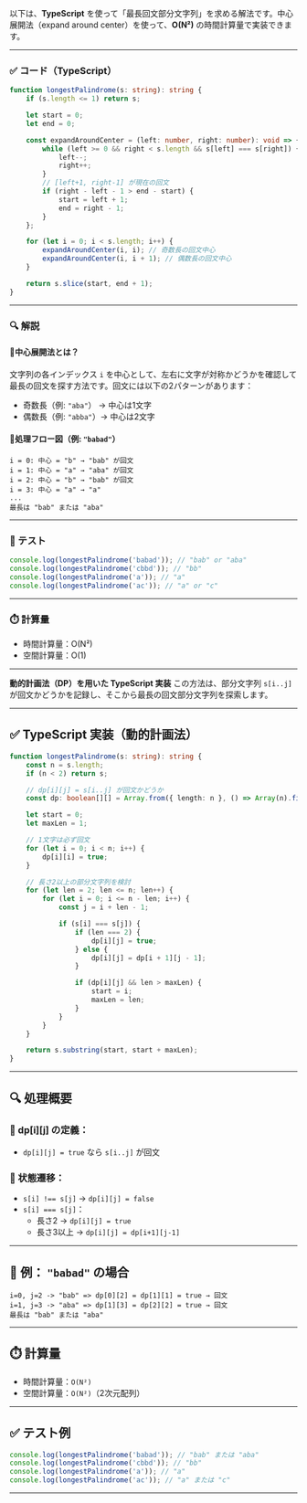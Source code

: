 以下は、**TypeScript** を使って「最長回文部分文字列」を求める解法です。中心展開法（expand around center）を使って、**O(N²)** の時間計算量で実装できます。

---

### ✅ コード（TypeScript）

```ts
function longestPalindrome(s: string): string {
    if (s.length <= 1) return s;

    let start = 0;
    let end = 0;

    const expandAroundCenter = (left: number, right: number): void => {
        while (left >= 0 && right < s.length && s[left] === s[right]) {
            left--;
            right++;
        }
        // [left+1, right-1] が現在の回文
        if (right - left - 1 > end - start) {
            start = left + 1;
            end = right - 1;
        }
    };

    for (let i = 0; i < s.length; i++) {
        expandAroundCenter(i, i); // 奇数長の回文中心
        expandAroundCenter(i, i + 1); // 偶数長の回文中心
    }

    return s.slice(start, end + 1);
}
```

---

### 🔍 解説

#### 🔸中心展開法とは？

文字列の各インデックス `i` を中心として、左右に文字が対称かどうかを確認して最長の回文を探す方法です。回文には以下の2パターンがあります：

- 奇数長（例: `"aba"`） → 中心は1文字
- 偶数長（例: `"abba"`）→ 中心は2文字

#### 🔸処理フロー図（例: `"babad"`）

```
i = 0: 中心 = "b" → "bab" が回文
i = 1: 中心 = "a" → "aba" が回文
i = 2: 中心 = "b" → "bab" が回文
i = 3: 中心 = "a" → "a"
...
最長は "bab" または "aba"
```

---

### 🧪 テスト

```ts
console.log(longestPalindrome('babad')); // "bab" or "aba"
console.log(longestPalindrome('cbbd')); // "bb"
console.log(longestPalindrome('a')); // "a"
console.log(longestPalindrome('ac')); // "a" or "c"
```

---

### ⏱️ 計算量

- 時間計算量：O(N²)
- 空間計算量：O(1)

---

**動的計画法（DP）を用いた TypeScript 実装**
この方法は、部分文字列 `s[i..j]` が回文かどうかを記録し、そこから最長の回文部分文字列を探索します。

---

## ✅ TypeScript 実装（動的計画法）

```ts
function longestPalindrome(s: string): string {
    const n = s.length;
    if (n < 2) return s;

    // dp[i][j] = s[i..j] が回文かどうか
    const dp: boolean[][] = Array.from({ length: n }, () => Array(n).fill(false));

    let start = 0;
    let maxLen = 1;

    // 1文字は必ず回文
    for (let i = 0; i < n; i++) {
        dp[i][i] = true;
    }

    // 長さ2以上の部分文字列を検討
    for (let len = 2; len <= n; len++) {
        for (let i = 0; i <= n - len; i++) {
            const j = i + len - 1;

            if (s[i] === s[j]) {
                if (len === 2) {
                    dp[i][j] = true;
                } else {
                    dp[i][j] = dp[i + 1][j - 1];
                }

                if (dp[i][j] && len > maxLen) {
                    start = i;
                    maxLen = len;
                }
            }
        }
    }

    return s.substring(start, start + maxLen);
}
```

---

## 🔍 処理概要

### 🧠 dp\[i]\[j] の定義：

- `dp[i][j] = true` なら `s[i..j]` が回文

### 🔄 状態遷移：

- `s[i] !== s[j]` → `dp[i][j] = false`
- `s[i] === s[j]`：
    - 長さ2 → `dp[i][j] = true`
    - 長さ3以上 → `dp[i][j] = dp[i+1][j-1]`

---

## 🧪 例： `"babad"` の場合

```
i=0, j=2 -> "bab" => dp[0][2] = dp[1][1] = true → 回文
i=1, j=3 -> "aba" => dp[1][3] = dp[2][2] = true → 回文
最長は "bab" または "aba"
```

---

## ⏱️ 計算量

- 時間計算量：`O(N²)`
- 空間計算量：`O(N²)`（2次元配列）

---

## ✅ テスト例

```ts
console.log(longestPalindrome('babad')); // "bab" または "aba"
console.log(longestPalindrome('cbbd')); // "bb"
console.log(longestPalindrome('a')); // "a"
console.log(longestPalindrome('ac')); // "a" または "c"
```

---
